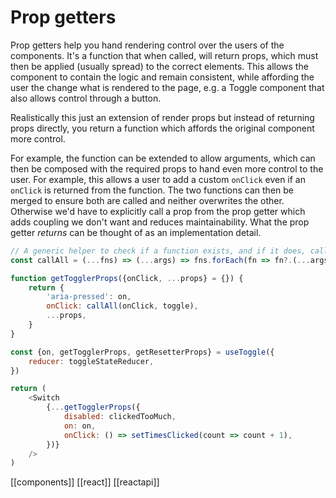 # Prop getters

Prop getters help you hand rendering control over the users of the components. It's a function that when called, will return props, which must then be applied (usually spread) to the correct elements. This allows the component to contain the logic and remain consistent, while affording the user the change what is rendered to the page, e.g. a Toggle component that also allows control through a button.

Realistically this just an extension of render props but instead of returning props directly, you return a function which affords the original component more control.

For example, the function can be extended to allow arguments, which can then be composed with the required props to hand even more control to the user. For example, this allows a user to add a custom `onClick` even if an `onClick` is returned from the function. The two functions can then be merged to ensure both are called and neither overwrites the other. Otherwise we'd have to explicitly call a prop from the prop getter which adds coupling we don't want and reduces maintainability. What the prop getter _returns_ can be thought of as an implementation detail.

```javascript
// A generic helper to check if a function exists, and if it does, call it
const callAll = (...fns) => (...args) => fns.forEach(fn => fn?.(...args))

function getTogglerProps({onClick, ...props} = {}) {
    return {
        'aria-pressed': on,
        onClick: callAll(onClick, toggle),
        ...props,
    }
}

const {on, getTogglerProps, getResetterProps} = useToggle({
    reducer: toggleStateReducer,
})

return (
    <Switch
        {...getTogglerProps({
            disabled: clickedTooMuch,
            on: on,
            onClick: () => setTimesClicked(count => count + 1),
        })}
    />
)
```

[[components]]
[[react]]
[[reactapi]]